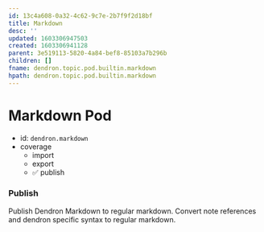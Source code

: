 ```yaml
---
id: 13c4a608-0a32-4c62-9c7e-2b7f9f2d18bf
title: Markdown
desc: ''
updated: 1603306947503
created: 1603306941128
parent: 3e519113-5820-4a84-bef8-85103a7b296b
children: []
fname: dendron.topic.pod.builtin.markdown
hpath: dendron.topic.pod.builtin.markdown
---
```

# Markdown Pod

- id: `dendron.markdown`
- coverage
  - import
  - export 
  - ✅ publish

### Publish

Publish Dendron Markdown to regular markdown. Convert note references and dendron specific syntax to regular markdown.
